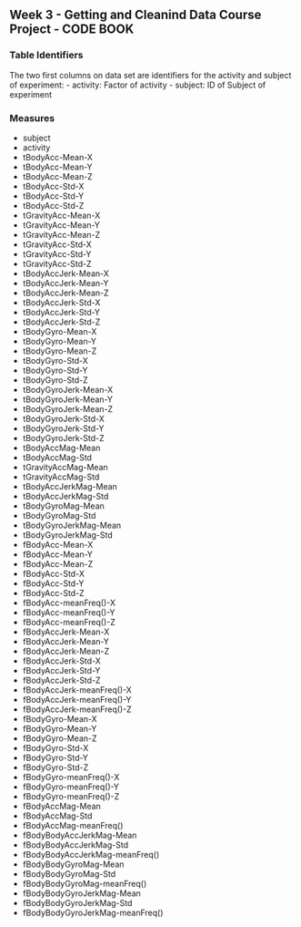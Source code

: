 ## Week 3 - Getting and Cleanind Data Course Project - CODE BOOK

### Table Identifiers

The two first columns on data set are identifiers for the activity and subject of experiment: - activity: Factor of activity - subject: ID of Subject of experiment

### Measures

- subject
- activity
- tBodyAcc-Mean-X
- tBodyAcc-Mean-Y
- tBodyAcc-Mean-Z
- tBodyAcc-Std-X
- tBodyAcc-Std-Y
- tBodyAcc-Std-Z
- tGravityAcc-Mean-X
- tGravityAcc-Mean-Y
- tGravityAcc-Mean-Z
- tGravityAcc-Std-X
- tGravityAcc-Std-Y
- tGravityAcc-Std-Z
- tBodyAccJerk-Mean-X
- tBodyAccJerk-Mean-Y
- tBodyAccJerk-Mean-Z
- tBodyAccJerk-Std-X
- tBodyAccJerk-Std-Y
- tBodyAccJerk-Std-Z
- tBodyGyro-Mean-X
- tBodyGyro-Mean-Y
- tBodyGyro-Mean-Z
- tBodyGyro-Std-X
- tBodyGyro-Std-Y
- tBodyGyro-Std-Z
- tBodyGyroJerk-Mean-X
- tBodyGyroJerk-Mean-Y
- tBodyGyroJerk-Mean-Z
- tBodyGyroJerk-Std-X
- tBodyGyroJerk-Std-Y
- tBodyGyroJerk-Std-Z
- tBodyAccMag-Mean
- tBodyAccMag-Std
- tGravityAccMag-Mean
- tGravityAccMag-Std
- tBodyAccJerkMag-Mean
- tBodyAccJerkMag-Std
- tBodyGyroMag-Mean
- tBodyGyroMag-Std
- tBodyGyroJerkMag-Mean
- tBodyGyroJerkMag-Std
- fBodyAcc-Mean-X
- fBodyAcc-Mean-Y
- fBodyAcc-Mean-Z
- fBodyAcc-Std-X
- fBodyAcc-Std-Y
- fBodyAcc-Std-Z
- fBodyAcc-meanFreq()-X
- fBodyAcc-meanFreq()-Y
- fBodyAcc-meanFreq()-Z
- fBodyAccJerk-Mean-X
- fBodyAccJerk-Mean-Y
- fBodyAccJerk-Mean-Z
- fBodyAccJerk-Std-X
- fBodyAccJerk-Std-Y
- fBodyAccJerk-Std-Z
- fBodyAccJerk-meanFreq()-X
- fBodyAccJerk-meanFreq()-Y
- fBodyAccJerk-meanFreq()-Z
- fBodyGyro-Mean-X
- fBodyGyro-Mean-Y
- fBodyGyro-Mean-Z
- fBodyGyro-Std-X
- fBodyGyro-Std-Y
- fBodyGyro-Std-Z
- fBodyGyro-meanFreq()-X
- fBodyGyro-meanFreq()-Y
- fBodyGyro-meanFreq()-Z
- fBodyAccMag-Mean
- fBodyAccMag-Std
- fBodyAccMag-meanFreq()
- fBodyBodyAccJerkMag-Mean
- fBodyBodyAccJerkMag-Std
- fBodyBodyAccJerkMag-meanFreq()
- fBodyBodyGyroMag-Mean
- fBodyBodyGyroMag-Std
- fBodyBodyGyroMag-meanFreq()
- fBodyBodyGyroJerkMag-Mean
- fBodyBodyGyroJerkMag-Std
- fBodyBodyGyroJerkMag-meanFreq()
